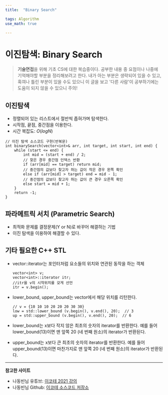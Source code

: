 ```yaml
---
title:	"Binary Search"

tags: Algorithm
use_math: true

---
```

# 이진탐색: Binary Search

> **기술면접**을 위해 기초 CS에 대한 복습중이다.
공부한 내용 중 요점이나 나중에 기억해야할 부분을 정리해보려고 한다.
내가 아는 부분은 생략되어 있을 수 있고, 혹여나 틀린 부분이 있을 수도 있으니 이 글을 보고 '다른 사람'이 공부하기에는 도움이 되지 않을 수 있으니 주의!

## 이진탐색
- 정렬되어 있는 리스트에서 절반씩 좁혀가며 탐색한다.
- 시작점, 끝점, 중간점을 이용한다.
- 시간 복잡도: $O(logN)$
```
// 이진 탐색 소스코드 구현(반복문)
int binarySearch(vector<int>& arr, int target, int start, int end) {
    while (start <= end) {
        int mid = (start + end) / 2;
        // 찾은 경우 중간점 인덱스 반환
        if (arr[mid] == target) return mid;
        // 중간점의 값보다 찾고자 하는 값이 작은 경우 왼쪽 확인
        else if (arr[mid] > target) end = mid - 1;
        // 중간점의 값보다 찾고자 하는 값이 큰 경우 오른쪽 확인
        else start = mid + 1;
    }
    return -1;
}
```

## 파라메트릭 서치 (Parametric Search)
- 최적화 문제를 결정문제(Y or N)로 바꾸어 해결하는 기법
- 이진 탐색을 이용하여 해결할 수 있다.

## 기타 필요한 C++ STL
- vector::iterator는 포인터처럼 요소들의 위치와 연관된 동작을 하는 객체
	```
	vector<int> v;
	vector<int>::iterator itr;
	//itr을 v의 시작위치를 갖게 선언
	itr = v.begin();
	```
- lower_bound, upper_bound는 vector에서 해당 위치를 리턴한다.

	```
	// v = {10 10 10 20 20 20 30 30}
	low = std::lower_bound (v.begin(), v.end(), 20);  // 3
	up = std::upper_bound (v.begin(), v.end(), 20);  // 6
	```
- lower_bound는 x보다 작지 않은 최초의 숫자의 iterator를 반환한다. 예를 들어 lower_bound(13)이면 맨 앞쪽 20 (네 번째 원소)의 iterator가 반환된다.

- upper_bound는 x보다 큰 최초의 숫자의 iterator를 반환한다. 예를 들어 upper_bound(13)이면 마찬가지로 맨 앞쪽 20 (네 번째 원소)의 iterator가 반환된다.

---

**참고한 사이트**
- 나동빈님 유튜브: [이코테 2021 강의](https://www.youtube.com/watch?v=94RC-DsGMLo)
- 나동빈님 Github: [이코테 소스코드 저장소](https://github.com/ndb796/python-for-coding-test)